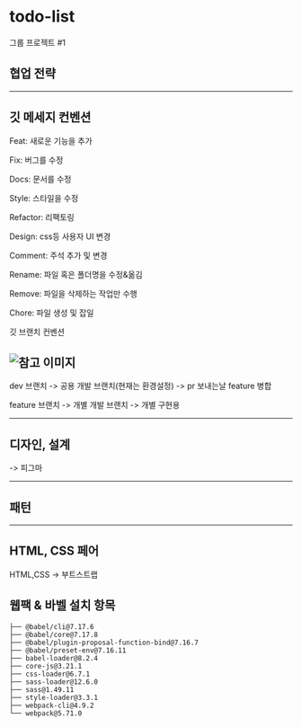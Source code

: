 # todo-list

그룹 프로젝트 #1

## 협업 전략

---

## 깃 메세지 컨벤션

Feat: 새로운 기능을 추가

Fix: 버그를 수정

Docs: 문서를 수정

Style: 스타일을 수정

Refactor: 리팩토링

Design: css등 사용자 UI 변경

Comment: 주석 추가 및 변경

Rename: 파일 혹은 폴더명을 수정&옮김

Remove: 파일을 삭제하는 작업만 수행

Chore: 파일 생성 및 잡일

깃 브랜치 컨벤션

## ![참고 이미지](https://gmlwjd9405.github.io/images/types-of-git-branch/total-branch.png)

dev 브랜치 -> 공용 개발 브랜치(현재는 환경설정)
-> pr 보내는날 feature 병합

feature 브랜치 -> 개별 개발 브랜치
-> 개별 구현용

---

## 디자인, 설계

-> 피그마

---

## 패턴

---

## HTML, CSS 페어

HTML,CSS -> 부트스트랩

## 웹팩 & 바벨 설치 항목

```
├── @babel/cli@7.17.6
├── @babel/core@7.17.8
├── @babel/plugin-proposal-function-bind@7.16.7
├── @babel/preset-env@7.16.11
├── babel-loader@8.2.4
├── core-js@3.21.1
├── css-loader@6.7.1
├── sass-loader@12.6.0
├── sass@1.49.11
├── style-loader@3.3.1
├── webpack-cli@4.9.2
└── webpack@5.71.0
```
